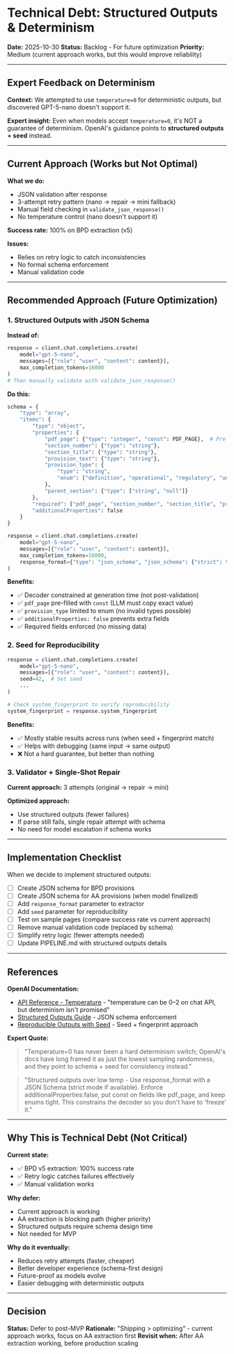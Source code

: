# Technical Debt: Structured Outputs & Determinism

**Date:** 2025-10-30
**Status:** Backlog - For future optimization
**Priority:** Medium (current approach works, but this would improve reliability)

---

## Expert Feedback on Determinism

**Context:** We attempted to use `temperature=0` for deterministic outputs, but discovered GPT-5-nano doesn't support it.

**Expert insight:** Even when models accept `temperature=0`, it's NOT a guarantee of determinism. OpenAI's guidance points to **structured outputs + seed** instead.

---

## Current Approach (Works but Not Optimal)

**What we do:**
- JSON validation after response
- 3-attempt retry pattern (nano → repair → mini fallback)
- Manual field checking in `validate_json_response()`
- No temperature control (nano doesn't support it)

**Success rate:** 100% on BPD extraction (v5)

**Issues:**
- Relies on retry logic to catch inconsistencies
- No formal schema enforcement
- Manual validation code

---

## Recommended Approach (Future Optimization)

### 1. Structured Outputs with JSON Schema

**Instead of:**
```python
response = client.chat.completions.create(
    model="gpt-5-nano",
    messages=[{"role": "user", "content": content}],
    max_completion_tokens=16000
)
# Then manually validate with validate_json_response()
```

**Do this:**
```python
schema = {
    "type": "array",
    "items": {
        "type": "object",
        "properties": {
            "pdf_page": {"type": "integer", "const": PDF_PAGE},  # Pre-filled!
            "section_number": {"type": "string"},
            "section_title": {"type": "string"},
            "provision_text": {"type": "string"},
            "provision_type": {
                "type": "string",
                "enum": ["definition", "operational", "regulatory", "unknown"]
            },
            "parent_section": {"type": ["string", "null"]}
        },
        "required": ["pdf_page", "section_number", "section_title", "provision_text", "provision_type", "parent_section"],
        "additionalProperties": false
    }
}

response = client.chat.completions.create(
    model="gpt-5-nano",
    messages=[{"role": "user", "content": content}],
    max_completion_tokens=16000,
    response_format={"type": "json_schema", "json_schema": {"strict": true, "schema": schema}}
)
```

**Benefits:**
- ✅ Decoder constrained at generation time (not post-validation)
- ✅ `pdf_page` pre-filled with `const` (LLM must copy exact value)
- ✅ `provision_type` limited to enum (no invalid types possible)
- ✅ `additionalProperties: false` prevents extra fields
- ✅ Required fields enforced (no missing data)

### 2. Seed for Reproducibility

```python
response = client.chat.completions.create(
    model="gpt-5-nano",
    messages=[{"role": "user", "content": content}],
    seed=42,  # Set seed
    ...
)

# Check system_fingerprint to verify reproducibility
system_fingerprint = response.system_fingerprint
```

**Benefits:**
- ✅ Mostly stable results across runs (when seed + fingerprint match)
- ✅ Helps with debugging (same input → same output)
- ❌ Not a hard guarantee, but better than nothing

### 3. Validator + Single-Shot Repair

**Current approach:** 3 attempts (original → repair → mini)

**Optimized approach:**
- Use structured outputs (fewer failures)
- If parse still fails, single repair attempt with schema
- No need for model escalation if schema works

---

## Implementation Checklist

When we decide to implement structured outputs:

- [ ] Create JSON schema for BPD provisions
- [ ] Create JSON schema for AA provisions (when model finalized)
- [ ] Add `response_format` parameter to extractor
- [ ] Add `seed` parameter for reproducibility
- [ ] Test on sample pages (compare success rate vs current approach)
- [ ] Remove manual validation code (replaced by schema)
- [ ] Simplify retry logic (fewer attempts needed)
- [ ] Update PIPELINE.md with structured outputs details

---

## References

**OpenAI Documentation:**
- [API Reference - Temperature](https://platform.openai.com/docs/api-reference/chat/create) - "temperature can be 0–2 on chat API, but determinism isn't promised"
- [Structured Outputs Guide](https://platform.openai.com/docs/guides/structured-outputs) - JSON schema enforcement
- [Reproducible Outputs with Seed](https://cookbook.openai.com/examples/reproducible_outputs_with_the_seed_parameter) - Seed + fingerprint approach

**Expert Quote:**
> "Temperature=0 has never been a hard determinism switch; OpenAI's docs have long framed it as just the lowest sampling randomness, and they point to schema + seed for consistency instead."

> "Structured outputs over low temp - Use response_format with a JSON Schema (strict mode if available). Enforce additionalProperties:false, put const on fields like pdf_page, and keep enums tight. This constrains the decoder so you don't have to 'freeze' it."

---

## Why This is Technical Debt (Not Critical)

**Current state:**
- ✅ BPD v5 extraction: 100% success rate
- ✅ Retry logic catches failures effectively
- ✅ Manual validation works

**Why defer:**
- Current approach is working
- AA extraction is blocking path (higher priority)
- Structured outputs require schema design time
- Not needed for MVP

**Why do it eventually:**
- Reduces retry attempts (faster, cheaper)
- Better developer experience (schema-first design)
- Future-proof as models evolve
- Easier debugging with deterministic outputs

---

## Decision

**Status:** Defer to post-MVP
**Rationale:** "Shipping > optimizing" - current approach works, focus on AA extraction first
**Revisit when:** After AA extraction working, before production scaling
